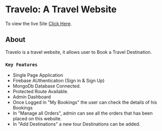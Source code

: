 # Travelo: A Travel Website

To view the live Site [Click Here](https://travel-guide-cbac7.web.app/).

## About

Travelo is a travel website, it allows user to Book a Travel Destination.

### `Key Features`

- Single Page Application
- Firebase AUthentication (Sign in & Sign Up)
- MongoDb Database Connected.
- Protected Route Available.
- Admin Dashboard
- Once Logged in "My Bookings" the user can check the details of his Bookings
- In "Manage all Orders", admin can see all the orders that has been placed on this website.
- In "Add Destinations"  a new tour Destinations can be added.
